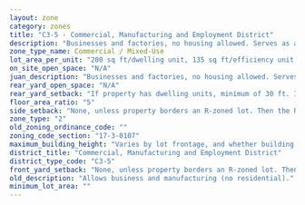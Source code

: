 ```yaml
---
layout: zone
category: zones
title: "C3-5 - Commercial, Manufacturing and Employment District"
description: "Businesses and factories, no housing allowed. Serves as a buffer between manufacturing and residential/commercial districts."
zone_type_name: Commercial / Mixed-Use
lot_area_per_unit: "200 sq ft/dwelling unit, 135 sq ft/efficiency unit, 100 sq ft/SRO unit"
on_site_open_space: "N/A"
juan_description: "Businesses and factories, no housing allowed. Serves as a buffer between manufacturing and residential/commercial districts."
rear_yard_open_space: "N/A"
rear_yard_setback: "If property has dwelling units, minimum of 30 ft. If its rear property line borders the side property line of an R-zoned lot, the rear setback must equal the side setback of the R-zoned lot. If rear line borders the R lot&#39;s rear line, setback must be at least 16 ft."
floor_area_ratio: "5"
side_setback: "None, unless property borders an R-zoned lot. Then the R lot&#39;s front setback applies."
zone_type: "2"
old_zoning_ordinance_code: ""
zoning_code_section: "17-3-0107"
maximum_building_height: "Varies by lot frontage, and whether building has ground-floor commercial space. (See 17-3-0408)"
district_title: "Commercial, Manufacturing and Employment District"
district_type_code: "C3-5"
front_yard_setback: "None, unless property borders an R-zoned lot. Then the front setback must be at least 50% of the R lot&#39;s front setback. (See 17-3-0404.)"
old_description: "Allows business and manufacturing (no residential)."
minimum_lot_area: ""
---
```

